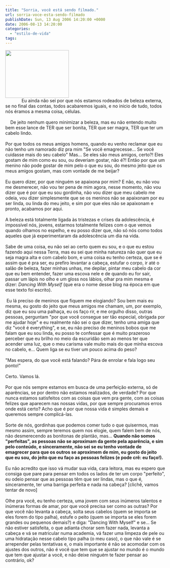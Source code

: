 ```yaml
---
title: "Sorria, você está sendo filmado."
url: sorria-voce-esta-sendo-filmado
publishDate: Sun, 13 Aug 2006 14:20:00 +0000
date: 2006-08-13 14:20:00
categories: 
  - "estilo-de-vida"
tags: 
---
```

<div><a href="http://2.bp.blogspot.com/_BzqI_RDZ6O4/TO4vm2vBamI/AAAAAAAACTY/6CQIaWSbnl0/s1600/DSC02363.JPG" imageanchor="1"><img border="0" height="150" src="http://2.bp.blogspot.com/_BzqI_RDZ6O4/TO4vm2vBamI/AAAAAAAACTY/6CQIaWSbnl0/s200/DSC02363.JPG" width="200"></a></div><div><span>          </span><span>   Eu ainda não sei por que nós estamos rodeados de beleza externa, se no final das contas, todos acabaremos iguais, e no inicio de tudo, todos nós éramos a mesma coisa, células.</span></div><div><span><br></span></div><div><span>    De jeito nenhum quero minimizar a beleza, mas eu não entendo muito bem esse lance de TER que ser bonita, TER que ser magra, TER que ter um cabelo lindo. </span></div><div><span><br></span></div><div><span>Por que todos os meus amigos homens, quando eu venho reclamar que eu não tenho um namorado diz pra mim "Se você emagrecesse... Se você cuidasse mais do seu cabelo" Mas... Se eles são meus amigos, certo?! Eles gostam de mim como eu sou, ou deveriam gostar, não é?! Então por que um menino não pode gostar de mim pelo o que eu sou, do mesmo jeito que os meus amigos gostam, mas com vontade de me beijar? </span></div><div><span><br></span></div><div><span>Eu quero dizer, por que ninguém se apaixona por mim? E não, eu não vou me desmerecer, não vou ter pena de mim agora, nesse momento, não vou dizer que é por que eu sou gordinha, não vou dizer que meu cabelo me odeia, vou dizer simplesmente que se os meninos não se apaixonam por eu ser linda, ou linda do meu jeito, e sim por que eles não se apaixonam e pronto, acabamos por aqui.</span></div><div><span><br></span></div><div><span>A beleza está totalmente ligada às tristezas e crises da adolescência, é impossível nós, jovens, estarmos totalmente felizes com o que vemos quando olhamos no espelho, e eu posso dizer que, não só nós como todos aqueles que já experimentaram da adolescência um dia na vida. </span></div><div><span><br></span></div><div><span>Sabe de uma coisa, eu não sei ao certo quem eu sou, e o que eu estou fazendo aqui nessa Terra, mas eu sei que minha natureza não quer que eu seja magra alta e com cabelo bom, e uma coisa eu tenho certeza, que se é assim que é pra ser, eu prefiro levantar a cabeça, estufar o corpo, ir até o salão de beleza, fazer minhas unhas, me depilar, pintar meu cabelo da cor que eu bem entender, fazer uma escova nele e de quando eu for sair, passar um lápis no olho e um gloss nos lábios, olhar pra mim mesma e dizer: <i>Dancing With Myself</i><span> (que era o nome desse blog na época em que esse texto foi escrito).</span></span></div><div><span><br></span></div><div><span> </span><span>Eu lá preciso de meninos que fiquem me elogiando? Sou bem mais eu mesma, eu gosto do jeito que meus amigos me chamam, um, por exemplo, diz que eu sou uma palhaça, eu os faço rir, e me orgulho disso, outras pessoas, perguntam "por que você consegue ser tão especial, obrigada por me ajudar hoje" e eu realmente não sei o que dizer, tenho uma amiga que diz "você é everything", e se, eu não preciso de meninos bobos que me falam que eu sou linda, eu posso te confessar que é muito prazeroso perceber que eu brilho no meio da escuridão sem ao menos ter que acender uma luz, que o meu carisma vale muito mais do que minha escova no cabelo, e... Quem liga se eu tiver um pouco acima do peso?</span></div><div><br></div><div><span>"Mas espera, do que você está falando? Pára de enrolar e fala logo seu ponto!"</span></div><div><br></div><div><span>Certo. Vamos lá. </span></div><div><span><br></span></div><div><span>Por que nós sempre estamos em busca de uma perfeição externa, só de aparências, se por dentro não estamos realizados, de verdade? Por que nunca estamos satisfeitos com as coisas que vem pra gente, com as coisas felizes que aparecem nas nossas vidas, por que sempre procuramos erros onde está certo? Acho que é por que nossa vida é simples demais e queremos sempre complicá-las. </span></div><div><span><br></span></div><div><span>Sorte de nós, gordinhas que podemos comer tudo o que quisermos, mas mesmo assim, sempre teremos quem nos elogie, quem falem bem de nós, não desmerecendo as bonitonas de plantão, mas... <b>Quando não somos "perfeitas", as pessoas não se aproximam da gente pela aparência, e sim pelo conteúdo, e sinceramente, não sei se eu tenho vontade de emagrecer para que os outros se aproximem de mim, eu gosto do jeito que eu sou, do jeito que eu faço as pessoas felizes (e pode crê: eu faço!). </b></span></div><div><span><br></span></div><div><span>Eu não acredito que isso vá mudar sua vida, cara leitora, mas eu espero que consiga que pare para pensar em todos os lados de ter um corpo "perfeito", eu odeio pensar que as pessoas têm que ser lindas, mas o que é, sinceramente, ter uma barriga perfeita e nada na cabeça? [clichê, vamos tentar de novo]</span></div><div><span><br></span></div><div><span>Olhe pra você, eu tenho certeza, uma jovem com seus inúmeros talentos e inúmeras formas de amar, por que você precisa ser como as outras? Por que você não levanta a cabeça, solta seus cabelos (quem se importa se eles forem do tipo palha), estufe o peito (quem se importa se eles forem grandes ou pequenos demais?) e diga: "Dancing With Myself" e se... Se não estiver satisfeita, o que adianta chorar sem fazer nada, levanta a cabeça e vá se matricular numa academia, vá fazer uma limpeza de pele ou uma hidratação nesse cabelo tipo palha (o meu caso), o que não vale é se arrepender pelas tentativas e, o mais importante é não se acomodar com os ajustes dos outros, não é você que tem que se ajustar no mundo é o mundo que tem que ajustar a você, e não deixe ninguém te fazer pensar ao contrário, ok?</span></div><div><span><br></span></div>
